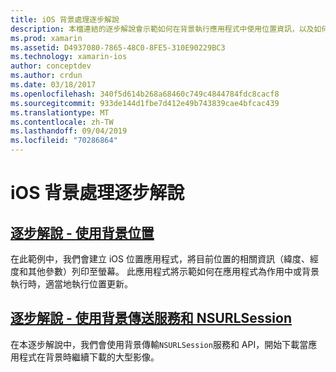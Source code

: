 ```yaml
---
title: iOS 背景處理逐步解說
description: 本檔連結的逐步解說會示範如何在背景執行應用程式中使用位置資訊，以及如何使用背景傳送服務和 NSURLSession。
ms.prod: xamarin
ms.assetid: D4937080-7865-48C0-8FE5-310E90229BC3
ms.technology: xamarin-ios
author: conceptdev
ms.author: crdun
ms.date: 03/18/2017
ms.openlocfilehash: 340f5d614b268a68460c749c4844784fdc8cacf8
ms.sourcegitcommit: 933de144d1fbe7d412e49b743839cae4bfcac439
ms.translationtype: MT
ms.contentlocale: zh-TW
ms.lasthandoff: 09/04/2019
ms.locfileid: "70286864"
---
```

# <a name="ios-backgrounding-walkthroughs"></a>iOS 背景處理逐步解說

## <a name="walkthrough---using-background-locationiosapp-fundamentalsbackgroundingios-backgrounding-walkthroughslocation-walkthroughmd"></a>[逐步解說 - 使用背景位置](~/ios/app-fundamentals/backgrounding/ios-backgrounding-walkthroughs/location-walkthrough.md)

在此範例中，我們會建立 iOS 位置應用程式，將目前位置的相關資訊（緯度、經度和其他參數）列印至螢幕。 此應用程式將示範如何在應用程式為作用中或背景執行時，適當地執行位置更新。

## <a name="walkthrough---using-background-transfer-service-and-nsurlsessioniosapp-fundamentalsbackgroundingios-backgrounding-walkthroughsbackground-transfer-walkthroughmd"></a>[逐步解說 - 使用背景傳送服務和 NSURLSession](~/ios/app-fundamentals/backgrounding/ios-backgrounding-walkthroughs/background-transfer-walkthrough.md)

在本逐步解說中，我們會使用背景傳輸`NSURLSession`服務和 API，開始下載當應用程式在背景時繼續下載的大型影像。
